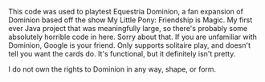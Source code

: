 This code was used to playtest Equestria Dominion, a fan expansion of Dominion based off the show My Little Pony: Friendship is Magic.
My first ever Java project that was meaningfully large, so there's probably some absolutely horrible code in here. Sorry about that.
If you are unfamiliar with Dominion, Google is your friend.
Only supports solitaire play, and doesn't tell you want the cards do. It's functional, but it definitely isn't pretty.

I do not own the rights to Dominion in any way, shape, or form.
